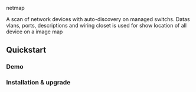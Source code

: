 netmap

A scan of network devices with auto-discovery on managed switchs.
Datas vlans, ports, descriptions and wiring closet is used for show location of all device on a image map

## Quickstart

### Demo

### Installation & upgrade